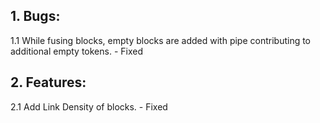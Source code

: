 ## 1. Bugs:
1.1 While fusing blocks, empty blocks are added with pipe contributing to additional empty tokens. - Fixed

## 2. Features:
2.1 Add Link Density of blocks. - Fixed
